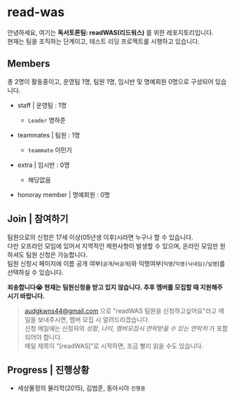 # read-was
안녕하세요, 여기는 **독서토론팀: readWAS(리드워스)** 를 위한 레포지토리입니다.  
현재는 팀을 조직하는 단계이고, 테스트 리딩 프로젝트를 시행하고 있습니다.

## Members
총 2명이 활동중이고, 운영팀 1명, 팀원 1명,  임시반 및 명예회원 0명으로 구성되어 있습니다.
- staff | 운영팀 : 1명

  - `Leader` 명하준

- teammates | 팀원 : 1명

  - `teammate` 이민기

- extra | 임시반 : 0명

  - 해당없음

- honoray member | 명예회원 : 0명

## Join | 참여하기
팀원으로의 신청은 17세 이상(05년생 이후)시라면 누구나 할 수 있습니다.  
다만 오프라인 모임에 있어서 지역적인 제한사항이 발생할 수 있으며,
온라인 모임만 원하셔도 팀원 신청은 가능합니다.  
팀원 신청시 페이지에 이름 공개 여부(`공개`/`비공개`)와 익명여부(`익명`/`익명(닉네임)`/`실명`)를 선택하실 수 있습니다.

**죄송합니다:sob: 현재는 팀원신청을 받고 있지 않습니다. 추후 멤버를 모집할 때 지원해주시기 바랍니다.**

> audgkwns44@gmail.com 으로 "readWAS 팀원을 신청하고싶어요"라고 메일을 보내주시면, 멤버 모집 시 알려드리겠습니다.  
> 신청 메일에는 신청자의 _성함_, _나이_, _멤버모집시 연락받을 수 있는 연락처_ 가 포함되어야 합니다.  
> 메일 제목이 "[readWAS]"로 시작하면, 조금 빨리 읽을 수도 있습니다.

## Progress | 진행상황
- 세상물정의 물리학(2015), 김범준, 동아시아 `진행중`
